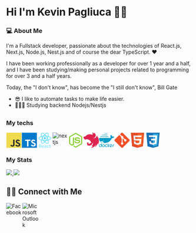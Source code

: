 # Hi I'm Kevin Pagliuca 🖐🏻


### 💻 About Me 

I'm a Fullstack developer, passionate about the technologies of React.js, Next.js, Node.js, Nest.js and of course the dear TypeScript. ❤

I have been working professionally as a developer for over 1 year and a half, and I have been studying/making personal projects related to programming for over 3 and a half years.

Today, the "I don't know", has become the "I still don't know", Bill Gate

- 😎 I like to automate tasks to make life easier.
- 👩🏻‍💻 Studying backend Nodejs/Nestjs

##

### My techs

<img align="left" alt="javascript" width="42px" src="https://raw.githubusercontent.com/devicons/devicon/9c6bfdb9783cdfe1018666ed76adcfd3eab6fad6/icons/javascript/javascript-original.svg" />
<img align="left" alt="typescript" width="42px" src="https://raw.githubusercontent.com/devicons/devicon/9c6bfdb9783cdfe1018666ed76adcfd3eab6fad6/icons/typescript/typescript-original.svg" />
<img align="left" alt="react" width="42px" src="https://raw.githubusercontent.com/devicons/devicon/9c6bfdb9783cdfe1018666ed76adcfd3eab6fad6/icons/react/react-original-wordmark.svg" />
<img align="left" alt="nextjs" width="42px" src="https://cdn.worldvectorlogo.com/logos/next-js.svg" />
<img align="left" alt="nodejs" width="42px" src="https://raw.githubusercontent.com/devicons/devicon/9c6bfdb9783cdfe1018666ed76adcfd3eab6fad6/icons/nodejs/nodejs-original.svg" />
<img align="left" alt="nestjs" width="42px" src="https://raw.githubusercontent.com/devicons/devicon/1119b9f84c0290e0f0b38982099a2bd027a48bf1/icons/nestjs/nestjs-plain.svg" />
<img align="left" alt "docker" width="42px" src="https://raw.githubusercontent.com/devicons/devicon/1119b9f84c0290e0f0b38982099a2bd027a48bf1/icons/docker/docker-plain-wordmark.svg" />
<img align="left" alt="Git" width="42px" src="https://raw.githubusercontent.com/devicons/devicon/9c6bfdb9783cdfe1018666ed76adcfd3eab6fad6/icons/git/git-original.svg" />
<img align="left" alt="html5" width="42px" src="https://raw.githubusercontent.com/devicons/devicon/9c6bfdb9783cdfe1018666ed76adcfd3eab6fad6/icons/html5/html5-original.svg" alt="html5" />
<img align="left" alt="css3" width="42px" src="https://raw.githubusercontent.com/devicons/devicon/9c6bfdb9783cdfe1018666ed76adcfd3eab6fad6/icons/css3/css3-original.svg" />

<br />
<br />

## 


### My Stats

<a href="https://github.com/kevinpagliuca">
  <img height="180em" src="https://github-readme-stats.vercel.app/api?username=kevinpagliuca&show_icons=true&theme=radical" />
  <img height="180em" src="https://github-readme-stats.vercel.app/api/top-langs/?username=kevinpagliuca&theme=radical&layout=compact" />
</a>

##  🤝🏻 Connect with Me

<p>
<a href="https://www.linkedin.com/in/kevin-pagliuca"><img align="left" alt="Facebook" width="44px" src="https://cdn-icons-png.flaticon.com/512/2111/2111499.png"/></a>
<a href="mailto:kevin.pagliuca@outlook.com"><img align="left" alt="Microsoft Outlook" width="44px" src="https://cdn-icons-png.flaticon.com/512/732/732223.png"/></a>

<!--
**KevinPagliuca/kevinpagliuca** is a ✨ _special_ ✨ repository because its `README.md` (this file) appears on your GitHub profile.

Here are some ideas to get you started:

- 🔭 I’m currently working on ...
- 🌱 I’m currently learning ...
- 👯 I’m looking to collaborate on ...
- 🤔 I’m looking for help with ...
- 💬 Ask me about ...
- 📫 How to reach me: ...
- 😄 Pronouns: ...
- ⚡ Fun fact: ...
-->
